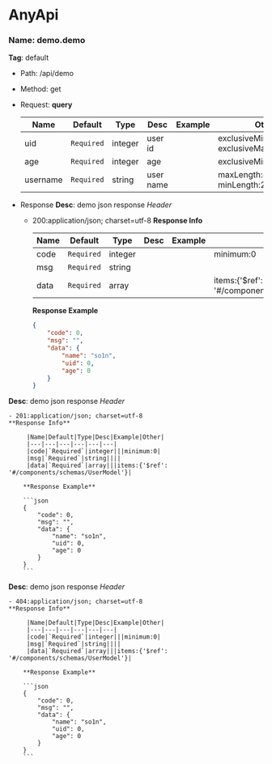 # AnyApi
### Name: demo.demo
**Tag**: default
- Path: /api/demo
- Method: get
- Request:
    **query**

     |Name|Default|Type|Desc|Example|Other|
     |---|---|---|---|---|---|
     |uid|`Required`|integer|user id||exclusiveMinimum:10;<br>exclusiveMaximum:1000|
     |age|`Required`|integer|age||exclusiveMinimum:0|
     |username|`Required`|string|user name||maxLength:4;<br>minLength:2|


- Response
**Desc**: demo json response
*Header*

    - 200:application/json; charset=utf-8
    **Response Info**

         |Name|Default|Type|Desc|Example|Other|
         |---|---|---|---|---|---|
         |code|`Required`|integer|||minimum:0|
         |msg|`Required`|string||||
         |data|`Required`|array|||items:{'$ref': '#/components/schemas/UserModel'}|

        **Response Example**

        ```json
        {
            "code": 0,
            "msg": "",
            "data": {
                "name": "so1n",
                "uid": 0,
                "age": 0
            }
        }
        ```
**Desc**: demo json response
*Header*

    - 201:application/json; charset=utf-8
    **Response Info**

         |Name|Default|Type|Desc|Example|Other|
         |---|---|---|---|---|---|
         |code|`Required`|integer|||minimum:0|
         |msg|`Required`|string||||
         |data|`Required`|array|||items:{'$ref': '#/components/schemas/UserModel'}|

        **Response Example**

        ```json
        {
            "code": 0,
            "msg": "",
            "data": {
                "name": "so1n",
                "uid": 0,
                "age": 0
            }
        }
        ```
**Desc**: demo json response
*Header*

    - 404:application/json; charset=utf-8
    **Response Info**

         |Name|Default|Type|Desc|Example|Other|
         |---|---|---|---|---|---|
         |code|`Required`|integer|||minimum:0|
         |msg|`Required`|string||||
         |data|`Required`|array|||items:{'$ref': '#/components/schemas/UserModel'}|

        **Response Example**

        ```json
        {
            "code": 0,
            "msg": "",
            "data": {
                "name": "so1n",
                "uid": 0,
                "age": 0
            }
        }
        ```
